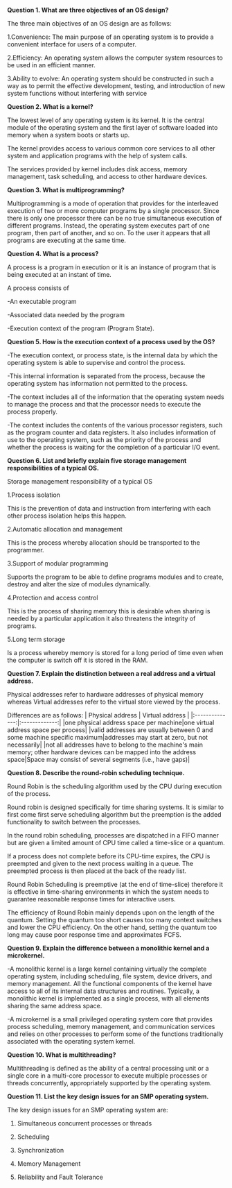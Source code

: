 
**Question 1. What are three objectives of an OS design?**

The three main objectives of an OS design are as follows:

1.Convenience: The main purpose of an operating system is to provide a convenient interface for users of a computer.

2.Efficiency: An operating system allows the computer system resources to be used in an efficient manner. 

3.Ability to evolve: An operating system should be constructed in such a way as to permit the effective 
development, testing, and introduction of new system functions without interfering with service

**Question 2. What is a kernel?**

The lowest level of any operating system is its kernel. It is the central module of the operating system and the first layer of software loaded into memory when a system boots or starts up.

The kernel provides access to various common core services to all other system and application programs with the help of system calls. 

The services provided by kernel includes disk access, memory management, task scheduling, and access to other hardware devices. 

**Question 3. What is multiprogramming?**

Multiprogramming is a mode of operation that provides for the interleaved execution of two or more computer programs by a single processor.  Since there is only one processor there can be no true simultaneous execution of different programs. Instead, the operating system executes part of one program, then part of another, and so on. To the user it appears that all programs are executing at the same time.

**Question 4. What is a process?**

A process is a program in execution or it is an instance of program that is being executed at an instant of time.

A process consists of 

-An executable program

-Associated data needed by the program

-Execution context of the program (Program State).


**Question 5. How is the execution context of a process used by the OS?**

-The execution context, or process state, is the internal data by which the operating system is able to supervise and control the process. 

-This internal information is separated from the process, because the operating system has information not permitted to the process. 

-The context includes all of the information that the operating system needs to manage the process and that the processor needs to execute the process properly. 

-The context includes the contents of the various processor registers, such as the program counter and data registers. It also includes information of use to the operating system, such as the priority of the process and whether the process is waiting for the completion of a particular I/O event.

**Question 6. List and briefly explain five storage management responsibilities of a typical OS.**

Storage management responsibility of a typical OS

1.Process isolation

This is the prevention of data and instruction from interfering with each other process isolation helps this happen.

2.Automatic allocation and management

This is the process whereby allocation should be transported to the programmer.

3.Support of modular programming

Supports the program to be able to define programs modules and to create, destroy and alter the size of modules dynamically.

4.Protection and access control

This is the process of sharing memory this is desirable when sharing is needed by a particular application it also threatens the integrity of programs.

5.Long term storage

Is a process whereby memory is stored for a long period of time even when the computer is switch off it is stored in the RAM.

**Question 7. Explain the distinction between a real address and a virtual address.**

Physical addresses refer to hardware addresses of physical memory whereas Virtual addresses refer to the virtual store viewed by the process.

Differences are as follows:
| Physical address | Virtual address |
|:--------------:|:-------------:|
|one physical address space per machine|one virtual address space per process|
|valid addresses are usually between 0 and some machine specific maximum|addresses may start at zero, but not necessarily|
|not all addresses have to belong to the machine's main memory; other hardware devices can be mapped into the address space|Space may consist of several segments (i.e., have gaps)|

**Question 8. Describe the round-robin scheduling technique.**

Round Robin is the scheduling algorithm used by the CPU during execution of the process.

Round robin is designed specifically for time sharing systems. It is similar to first come first serve scheduling algorithm
but the preemption is the added functionality to switch between the processes.

In the round robin scheduling, processes are dispatched in a FIFO manner but are given a limited amount of CPU time called a time-slice or a quantum.

If a process does not complete before its CPU-time expires, the CPU is preempted and given to the next process waiting in a queue. 
The preempted process is then placed at the back of the ready list.

Round Robin Scheduling is preemptive (at the end of time-slice) therefore it is effective in time-sharing environments in which the system needs
to guarantee reasonable response times for interactive users.

The efficiency of Round Robin mainly depends upon on the length of the quantum. Setting the quantum too short causes too many context switches 
and lower the CPU efficiency. On the other hand, setting the quantum too long may cause poor response time and approximates FCFS.

**Question 9. Explain the difference between a monolithic kernel and a microkernel.**

-A monolithic kernel is a large kernel containing virtually the complete operating
system, including scheduling, file system, device drivers, and memory
management. All the functional components of the kernel have access to all of its
internal data structures and routines. Typically, a monolithic kernel is implemented
as a single process, with all elements sharing the same address space. 

-A microkernel is a small privileged operating system core that provides process
scheduling, memory management, and communication services and relies on other
processes to perform some of the functions traditionally associated with the
operating system kernel.

**Question 10. What is multithreading?**

Multithreading is defined as the ability of a central processing unit or a single core in a multi-core processor to execute multiple processes or threads concurrently, appropriately supported by the operating system.

**Question 11. List the key design issues for an SMP operating system.**

The key design issues for an SMP operating system are:

1. Simultaneous concurrent processes or threads

2. Scheduling

3. Synchronization

4. Memory Management

5. Reliability and Fault Tolerance
